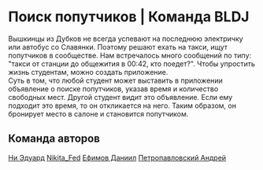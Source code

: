 # Поиск попутчиков | Команда BLDJ

Вышкинцы из Дубков не всегда успевают на последнюю электричку или автобус со Славянки. Поэтому решают ехать на такси, ищут попутчиков в сообществе. Нам встречалось много сообщений по типу: "такси от станции до общежития в 00:42, кто поедет?". Чтобы упростить жизнь студентам, можно создать приложение.  
Суть в том, что любой студент может выставить в приложении объявление о поиске попутчиков, указав время и количество свободных мест. Другой студент видит это объявление. Если ему подходит это время, то он откликается на него. Таким образом, он бронирует место в салоне и становится попутчиком.

## Команда авторов 
[Ни Эдуард](https://github.com/EdwardNee)
[Nikita_Fed](https://github.com/wnikiti4)
[Ефимов Даниил](https://github.com/daefimov-1)
[Петропавловский Андрей](https://github.com/alf3ratz)
